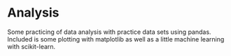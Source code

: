 # Analysis
Some practicing of data analysis with practice data sets using pandas. Included is some plotting with matplotlib as well as a little
machine learning with scikit-learn.
